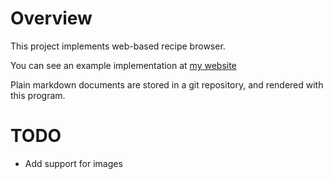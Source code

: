 # Overview
This project implements web-based recipe browser.

You can see an example implementation at [my website](http://cookbook.andygoetz.org)

Plain markdown documents are stored in a git repository, and rendered
with this program.

# TODO

- Add support for images
